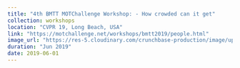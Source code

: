 ```yaml
---
title: "4th BMTT MOTChallenge Workshop: - How crowded can it get"
collection: workshops
location: "CVPR 19, Long Beach, USA"
link: "https://motchallenge.net/workshops/bmtt2019/people.html"
image_url: "https://res-5.cloudinary.com/crunchbase-production/image/upload/c_lpad,h_256,w_256,f_auto,q_auto:eco/a1ty9tdt8f3kmecag3fu"  
duration: "Jun 2019"
date: 2019-06-01
---
```

